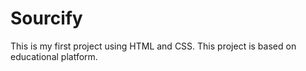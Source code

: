 # Sourcify
This is my first project using HTML and CSS. This project is based on educational platform.
